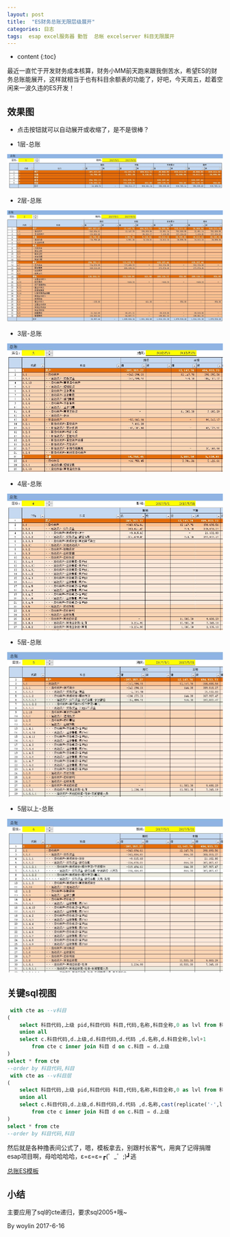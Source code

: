 ```yaml
---
layout: post
title:  "ES财务总账无限层级展开"
categories: 日志
tags:  esap excel服务器 勤哲  总帐 excelserver 科目无限展开
---
```


* content
{:toc}

最近一直忙于开发财务成本核算，财务小MM前天跑来跟我倒苦水，希望ES的财务总账能展开，这样就相当于也有科目余额表的功能了，好吧，今天周五，趁着空闲来一波久违的ES开发！

## 效果图
* 点击按钮就可以自动展开或收缩了，是不是很棒？

* 1层-总账

![](/img/log11-1.jpg)

* 2层-总账

![](/img/log11-2.jpg)

* 3层-总账

![](/img/log11-3.jpg)

* 4层-总账

![](/img/log11-4.jpg)

* 5层-总账

![](/img/log11-5.jpg)

* 5层以上-总账

![](/img/log11-6.jpg)


## 关键sql视图
```sql
 with cte as --v科目
(
    select 科目代码,上级 pid,科目代码 科目,代码,名称,科目全称,0 as lvl from 科目
    union all
    select c.科目代码,d.上级,d.科目代码,d.代码 ,d.名称,d.科目全称,lvl+1 
		from cte c inner join 科目 d on c.科目 = d.上级
)
select * from cte 
--order by 科目代码,科目
 with cte as --v科目层
(
    select 科目代码,上级 pid,科目代码 科目,代码,名称,科目全称,0 as lvl from 科目 where isnull(上级,'')='' 
    union all
    select c.科目代码,d.上级,d.科目代码,d.代码 ,d.名称,cast(replicate('·',lvl+1)+d.科目全称 as nvarchar(100)),lvl+1 
		from cte c inner join 科目 d on c.科目 = d.上级
)
select * from cte 
--order by 科目代码,科目
```

然后就是各种撸表间公式了，嗯，模板拿去，别跟村长客气，用爽了记得捐赠esap项目啊，母哈哈哈哈，ε=ε=ε=┏(゜_゜;)┛逃

[总账ES模板](/files/总账.zip)

## 小结
主要应用了sql的cte递归，要求sql2005+哦~

By woylin 
2017-6-16
